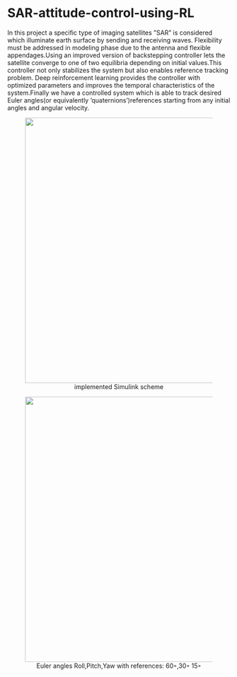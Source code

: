 # SAR-attitude-control-using-RL
In this project a specific type of imaging satellites ”SAR” is considered which illuminate earth surface by
sending and receiving waves. Flexibility must be addressed in modeling phase due to the antenna and
flexible appendages.Using an improved version of backstepping controller lets the satellite converge
to one of two equilibria depending on initial values.This controller not only stabilizes the system
but also enables reference tracking problem. Deep reinforcement learning provides the controller
with optimized parameters and improves the temporal characteristics of the system.Finally we have a
controlled system which is able to track desired Euler angles(or equivalently ’quaternions’)references
starting from any initial angles and angular velocity.




 
 <figure>
 <center>
 <img src='https://i.postimg.cc/N0sSVNFC/simulink-overall.jpg' width="800" 
      height="600"/>
 <figcaption>implemented Simulink scheme</figcaption>
 </center>
 </figure>
 
 

 <figure>
 <center>
 <img src='https://i.postimg.cc/FRc6kwBR/k1-10-PRY.jpg' width="800" 
      height="600"/>
 <figcaption>Euler angles Roll,Pitch,Yaw with references: 60◦,30◦ 15◦</figcaption>
 </center>
 </figure>
